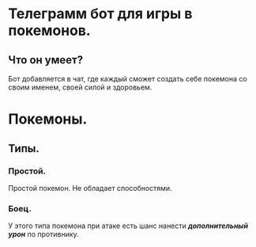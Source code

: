 # **Телеграмм бот для игры в покемонов.**
## Что он умеет?
Бот добавляется в чат, где каждый сможет создать себе покемона со своим именем, своей силой и здоровьем.
# Покемоны.
## Типы.
### Простой.
Простой покемон. Не обладает способностями.
### Боец.
У этого типа покемона при атаке есть шанс нанести ***дополнительный урон*** по противнику.
